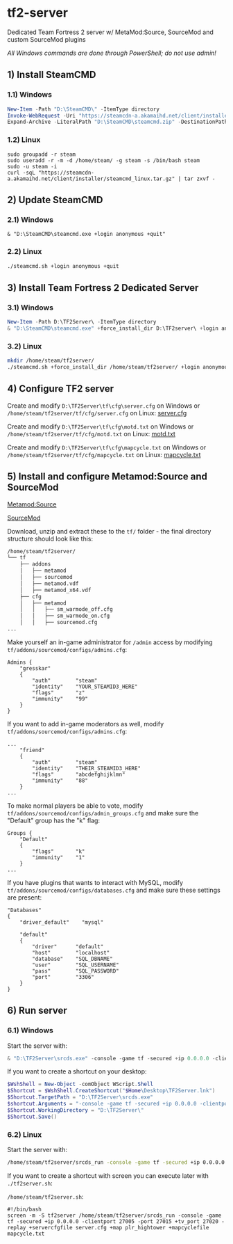 # tf2-server
Dedicated Team Fortress 2 server w/ MetaMod:Source, SourceMod and custom SourceMod plugins

*All Windows commands are done through PowerShell; do not use admin!*

## 1) Install SteamCMD

### 1.1) Windows

```PowerShell
New-Item -Path "D:\SteamCMD\" -ItemType directory
Invoke-WebRequest -Uri "https://steamcdn-a.akamaihd.net/client/installer/steamcmd.zip" -OutFile "D:\SteamCMD\steamcmd.zip"
Expand-Archive -LiteralPath "D:\SteamCMD\steamcmd.zip" -DestinationPath "D:\SteamCMD\"
```

### 1.2) Linux

```
sudo groupadd -r steam
sudo useradd -r -m -d /home/steam/ -g steam -s /bin/bash steam
sudo -u steam -i
curl -sqL "https://steamcdn-a.akamaihd.net/client/installer/steamcmd_linux.tar.gz" | tar zxvf -
```

## 2) Update SteamCMD

### 2.1) Windows

```
& "D:\SteamCMD\steamcmd.exe +login anonymous +quit"
```

### 2.2) Linux

```Bash
./steamcmd.sh +login anonymous +quit
```

## 3) Install Team Fortress 2 Dedicated Server

### 3.1) Windows

```PowerShell
New-Item -Path D:\TF2Server\ -ItemType directory
& "D:\SteamCMD\steamcmd.exe" +force_install_dir D:\TF2server\ +login anonymous +app_update 232250 +quit
```

### 3.2) Linux

```Bash
mkdir /home/steam/tf2server/
./steamcmd.sh +force_install_dir /home/steam/tf2server/ +login anonymous +app_update 232250 +quit
```

## 4) Configure TF2 server

Create and modify `D:\TF2Server\tf\cfg\server.cfg` on Windows or `/home/steam/tf2server/tf/cfg/server.cfg` on Linux: [server.cfg](https://raw.githubusercontent.com/gresskar/tf2-server/main/tf/cfg/server.cfg)

Create and modify `D:\TF2Server\tf\cfg\motd.txt` on Windows or `/home/steam/tf2server/tf/cfg/motd.txt` on Linux: [motd.txt](https://raw.githubusercontent.com/gresskar/tf2-server/main/tf/cfg/motd.txt)

Create and modify `D:\TF2Server\tf\cfg\mapcycle.txt` on Windows or `/home/steam/tf2server/tf/cfg/mapcycle.txt` on Linux: [mapcycle.txt](https://raw.githubusercontent.com/gresskar/tf2-server/main/tf/cfg/mapcycle.txt)

## 5) Install and configure Metamod:Source and SourceMod

[Metamod:Source](https://www.metamodsource.net/downloads.php?branch=stable)

[SourceMod](https://www.sourcemod.net/downloads.php?branch=stable)

Download, unzip and extract these to the `tf/` folder - the final directory structure should look like this:

```Bash
/home/steam/tf2server/
└── tf
    ├── addons
    │   ├── metamod
    │   ├── sourcemod
    │   ├── metamod.vdf
    │   ├── metamod_x64.vdf
    ├── cfg
    │   ├── metamod
    │   │   ├── sm_warmode_off.cfg
    │   │   ├── sm_warmode_on.cfg
    │   │   ├── sourcemod.cfg
...
```

Make yourself an in-game administrator for `/admin` access by modifying `tf/addons/sourcemod/configs/admins.cfg`:

```
Admins {
    "gresskar"
    {
        "auth"        "steam"
        "identity"    "YOUR_STEAMID3_HERE"
        "flags"       "z"
        "immunity"    "99"
    }
}
```

If you want to add in-game moderators as well, modify `tf/addons/sourcemod/configs/admins.cfg`:

```
...
    "friend"
    {
        "auth"        "steam"
        "identity"    "THEIR_STEAMID3_HERE"
        "flags"       "abcdefghijklmn"
        "immunity"    "88"
    }
...
```

To make normal players be able to vote, modify `tf/addons/sourcemod/configs/admin_groups.cfg` and make sure the "Default" group has the "k" flag:

```
Groups {
    "Default"
    {
        "flags"       "k"
        "immunity"    "1"
    }
...
```

If you have plugins that wants to interact with MySQL, modify `tf/addons/sourcemod/configs/databases.cfg` and make sure these settings are present:

```
"Databases"
{
    "driver_default"    "mysql"

    "default"
    {
        "driver"      "default"
        "host"        "localhost"
        "database"    "SQL_DBNAME"
        "user"        "SQL_USERNAME"
        "pass"        "SQL_PASSWORD"
        "port"        "3306"
    }
}
```

## 6) Run server

### 6.1) Windows

Start the server with:

```PowerShell
& "D:\TF2Server\srcds.exe" -console -game tf -secured +ip 0.0.0.0 -clientport 27005 -port 27015 +tv_port 27020 -replay +servercfgfile server.cfg +map plr_hightower +mapcyclefile mapcycle.txt
```

If you want to create a shortcut on your desktop:

```PowerShell
$WshShell = New-Object -comObject WScript.Shell
$Shortcut = $WshShell.CreateShortcut("$Home\Desktop\TF2Server.lnk")
$Shortcut.TargetPath = "D:\TF2Server\srcds.exe"
$shortcut.Arguments = "-console -game tf -secured +ip 0.0.0.0 -clientport 27005 -port 27015 +tv_port 27020 -replay +servercfgfile server.cfg +map plr_hightower +mapcyclefile mapcycle.txt"
$Shortcut.WorkingDirectory = "D:\TF2Server\"
$Shortcut.Save()
```


### 6.2) Linux

Start the server with:

```Bash
/home/steam/tf2server/srcds_run -console -game tf -secured +ip 0.0.0.0 -clientport 27005 -port 27015 +tv_port 27020 -replay +servercfgfile server.cfg +map plr_hightower +mapcyclefile mapcycle.txt
```

If you want to create a shortcut with screen you can execute later with `./tf2server.sh`:

`/home/steam/tf2server.sh`:

```
#!/bin/bash
screen -m -S tf2server /home/steam/tf2server/srcds_run -console -game tf -secured +ip 0.0.0.0 -clientport 27005 -port 27015 +tv_port 27020 -replay +servercfgfile server.cfg +map plr_hightower +mapcyclefile mapcycle.txt
```
